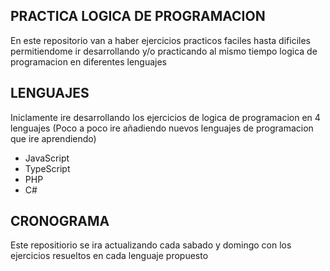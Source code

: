 ## PRACTICA LOGICA DE PROGRAMACION
En este repositorio van a haber ejercicios practicos faciles hasta dificiles permitiendome ir desarrollando y/o practicando al mismo tiempo
logica de programacion en diferentes lenguajes

## LENGUAJES
Iniclamente ire desarrollando los ejercicios de logica de programacion en 4 lenguajes (Poco a poco ire añadiendo nuevos lenguajes de programacion que ire aprendiendo)
- JavaScript
- TypeScript
- PHP
- C#

## CRONOGRAMA
Este repositiorio se ira actualizando cada sabado y domingo con los ejercicios resueltos en cada lenguaje propuesto

